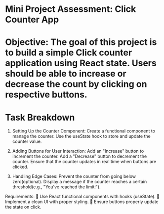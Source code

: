 # Mini Project Assessment: Click Counter App

# Objective: The goal of this project is to build a simple Click counter application using React state. Users should be able to increase or decrease the count by clicking on respective buttons.

# Task Breakdown
1.	Setting Up the Counter Component: Create a functional component to manage the counter. Use the useState hook to store and update the counter value.

2.	Adding Buttons for User Interaction: Add an "Increase" button to increment the counter. Add a "Decrease" button to decrement the counter. Ensure that the counter updates in real time when buttons are clicked.

3.	Handling Edge Cases: Prevent the counter from going below zero(optional). Display a message if the counter reaches a certain threshold(e.g., "You've reached the limit!").

Requirements:
	Use React functional components with hooks (useState).
	Implement a clean UI with proper styling. 
	Ensure buttons properly update the state on click.
